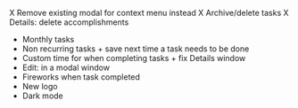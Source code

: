 X Remove existing modal for context menu instead
X Archive/delete tasks
X Details: delete accomplishments
- Monthly tasks
- Non recurring tasks + save next time a task needs to be done
- Custom time for when completing tasks + fix Details window
- Edit: in a modal window
- Fireworks when task completed
- New logo
- Dark mode
